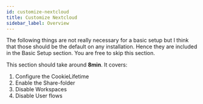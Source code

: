 ```yaml
---
id: customize-nextcloud
title: Customize Nextcloud
sidebar_label: Overview
---
```


The following things are not really necessary for a basic setup but I think that those should be the default on any installation. Hence they are included in the Basic Setup section. You are free to skip this section.

This section should take around **8min**. It covers:
1. Configure the CookieLifetime
1. Enable the Share-folder
1. Disable Workspaces
1. Disable User flows